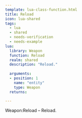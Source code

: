 ```yaml
---
template: lua-class-function.html
title: Reload
icon: lua-shared
tags:
  - lua
  - shared
  - needs-verification
  - needs-example
lua:
  library: Weapon
  function: Reload
  realm: shared
  description: "Reload."
  
  arguments:
  - position: 1
    name: "entity"
    type: Weapon
  returns:
    
---
```


<div class="lua__search__keywords">
Weapon:Reload &#x2013; Reload.
</div>
